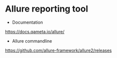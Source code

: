 # Allure reporting tool

* Documentation

https://docs.qameta.io/allure/

* Allure commandline

https://github.com/allure-framework/allure2/releases
